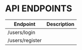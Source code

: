 
# API ENDPOINTS
| Endpoint         |    Description     |
| ---              |                --- |
| /users/login | |
| /users/register |


